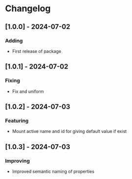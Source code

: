 # Changelog

## [1.0.0] - 2024-07-02
### Adding
- First release of package

## [1.0.1] - 2024-07-02
### Fixing
- Fix and uniform

## [1.0.2] - 2024-07-03
### Featuring
- Mount active name and id for giving default value if exist

## [1.0.3] - 2024-07-03
### Improving
- Improved semantic naming of properties